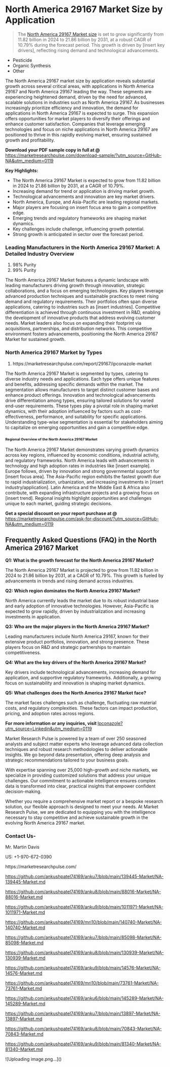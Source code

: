 <h1>North America 29167 Market&nbsp;Size by Application</h1><blockquote><p>The <a href="https://marketresearchpulse.com/download-sample/?utm_source=GitHub-NA&amp;utm_medium=0119">North America 29167 Market size</a> is set to grow significantly from 11.82 billion in 2024 to 21.86 billion by 2031, at a robust CAGR of 10.79% during the forecast period. This growth is driven by [insert key drivers], reflecting rising demand and technological advancements.</p></blockquote><ul><li>Pesticide<li> Organic Synthesis<li> Other</li></ul><p>The North America 29167 market size by application reveals substantial growth across several critical areas, with applications in North America 29167 and North America 29167 leading the way. These segments are experiencing heightened demand, driven by the need for advanced, scalable solutions in industries such as North America 29167. As businesses increasingly prioritize efficiency and innovation, the demand for applications in North America 29167 is expected to surge. This expansion offers opportunities for market players to diversify their offerings and enhance customer satisfaction. Companies that leverage emerging technologies and focus on niche applications in North America 29167 are positioned to thrive in this rapidly evolving market, ensuring sustained growth and profitability.</p><p><strong>Download your PDF sample copy in full at @ </strong><a href="https://marketresearchpulse.com/download-sample/?utm_source=GitHub-NA&amp;utm_medium=0119">https://marketresearchpulse.com/download-sample/?utm_source=GitHub-NA&amp;utm_medium=0119</a></p><p><strong>Key Highlights: </strong></p><ul><li>The North America 29167 Market is expected to grow from 11.82 billion in 2024 to 21.86 billion by 2031, at a CAGR of 10.79%.</li><li>Increasing demand for trend or application is driving market growth.</li><li>Technological advancements and innovation are key market drivers.</li><li>North America, Europe, and Asia-Pacific are leading regional markets.</li><li>Major players are focusing on insert focus area to gain a competitive edge.</li><li>Emerging trends and regulatory frameworks are shaping market dynamics.</li><li>Key challenges include challenge, influencing growth potential.</li><li>Strong growth is anticipated in sector over the forecast period.</li></ul><h3>Leading Manufacturers in the North America 29167 Market: A Detailed Industry Overview</h3><ol><li>98% Purity<li> 99% Purity</li></ol><div class="flex max-w-full flex-col flex-grow"><div class="min-h-8 text-message flex w-full flex-col items-end gap-2 whitespace-normal break-words [.text-message+&amp;]:mt-5" dir="auto" data-message-author-role="assistant" data-message-id="fd8432e4-4910-450d-b182-61b7bfb0a01f" data-message-model-slug="gpt-4o"><div class="flex w-full flex-col gap-1 empty:hidden first:pt-[3px]"><div class="markdown prose w-full break-words dark:prose-invert light"><p>The North America 29167 Market features a dynamic landscape with leading manufacturers driving growth through innovation, strategic collaborations, and a focus on emerging technologies. Key players leverage advanced production techniques and sustainable practices to meet rising demand and regulatory requirements. Their portfolios often span diverse applications, catering to industries such as [insert industries]. Competitive differentiation is achieved through continuous investment in R&amp;D, enabling the development of innovative products that address evolving customer needs. Market leaders also focus on expanding their footprint via acquisitions, partnerships, and distribution networks. This competitive environment fosters advancements, positioning the North America 29167 Market for sustained growth.</p></div></div></div></div><h3>North America 29167 Market by Types</h3><ol><li>https://marketresearchpulse.com/report/29167/ipconazole-market</li></ol><div class="flex max-w-full flex-col flex-grow"><div class="min-h-8 text-message flex w-full flex-col items-end gap-2 whitespace-normal break-words [.text-message+&amp;]:mt-5" dir="auto" data-message-author-role="assistant" data-message-id="084470be-0bb7-4664-bddf-5156b4f41249" data-message-model-slug="gpt-4o-mini"><div class="flex w-full flex-col gap-1 empty:hidden first:pt-[3px]"><div class="markdown prose w-full break-words dark:prose-invert light"><p>The North America 29167 Market is segmented by types, catering to diverse industry needs and applications. Each type offers unique features and benefits, addressing specific demands within the market. The segmentation allows manufacturers to target distinct customer bases and enhance product offerings. Innovation and technological advancements drive differentiation among types, ensuring tailored solutions for varied end-user requirements. These types play a pivotal role in shaping market dynamics, with their adoption influenced by factors such as cost-effectiveness, performance, and suitability for specific applications. Understanding type-wise segmentation is essential for stakeholders aiming to capitalize on emerging opportunities and gain a competitive edge.</p></div></div></div></div><h3><span style="font-size: 11px;">Regional Overview of the North America 29167 Market</span></h3><div class="flex max-w-full flex-col flex-grow"><div class="min-h-8 text-message flex w-full flex-col items-end gap-2 whitespace-normal break-words [.text-message+&amp;]:mt-5" dir="auto" data-message-author-role="assistant" data-message-id="e9038762-ce64-4e30-91c9-9bd413514231" data-message-model-slug="gpt-4o-mini"><div class="flex w-full flex-col gap-1 empty:hidden first:pt-[3px]"><div class="markdown prose w-full break-words dark:prose-invert light"><p>The North America 29167 Market demonstrates varying growth dynamics across key regions, influenced by economic conditions, industrial activity, and regulatory frameworks. North America leads with advancements in technology and high adoption rates in industries like [insert example]. Europe follows, driven by innovation and strong governmental support for [insert focus area]. The Asia-Pacific region exhibits the fastest growth due to rapid industrialization, urbanization, and increasing investments in [insert industry/application]. Latin America and the Middle East &amp; Africa also contribute, with expanding infrastructure projects and a growing focus on [insert trend]. Regional insights highlight opportunities and challenges unique to each market, guiding strategic decisions.</p></div></div></div></div><p><strong>Get a special discount on your report purchase at @ </strong><a href="https://marketresearchpulse.com/ask-for-discount/?utm_source=GitHub-NA&amp;utm_medium=0119">https://marketresearchpulse.com/ask-for-discount/?utm_source=GitHub-NA&amp;utm_medium=0119</a></p><h2>Frequently Asked Questions (FAQ) in the North America 29167 Market</h2><p><strong>Q1: What is the growth forecast for the North America 29167 Market?</strong></p><p>The North America 29167 Market is projected to grow from 11.82 billion in 2024 to 21.86 billion by 2031, at a CAGR of 10.79%. This growth is fueled by advancements in trends and rising demand across industries.</p><p><strong>Q2: Which region dominates the North America 29167 Market?</strong></p><p>North America currently leads the market due to its robust industrial base and early adoption of innovative technologies. However, Asia-Pacific is expected to grow rapidly, driven by industrialization and increasing investments in application.</p><p><strong>Q3: Who are the major players in the North America 29167 Market?</strong></p><p>Leading manufacturers include North America 29167, known for their extensive product portfolios, innovation, and strong presence. These players focus on R&amp;D and strategic partnerships to maintain competitiveness.</p><p><strong>Q4: What are the key drivers of the North America 29167 Market?</strong></p><p>Key drivers include technological advancements, increasing demand for application, and supportive regulatory frameworks. Additionally, a growing focus on sustainability and innovation is shaping market dynamics.</p><p><strong>Q5: What challenges does the North America 29167 Market face?</strong></p><p>The market faces challenges such as challenge, fluctuating raw material costs, and regulatory complexities. These factors can impact production, pricing, and adoption rates across regions.</p><p><strong>For more information or any inquiries, visit&nbsp;</strong><a href="Ipconazole?utm_source=Linkedin&utm_medium=0119">Ipconazole?utm_source=Linkedin&utm_medium=0119</a></p><p>Market Research Pulse is powered by a team of over 250 seasoned analysts and subject matter experts who leverage advanced data collection techniques and robust research methodologies to deliver actionable insights. We go beyond data presentation, offering deep analysis and strategic recommendations tailored to your business goals.</p><p>With expertise spanning over 25,000 high-growth and niche markets, we specialize in providing customized solutions that address your unique challenges. Our commitment to actionable intelligence ensures complex data is transformed into clear, practical insights that empower confident decision-making.</p><p>Whether you require a comprehensive market report or a bespoke research solution, our flexible approach is designed to meet your needs. At Market Research Pulse, we are dedicated to equipping you with the intelligence necessary to stay competitive and achieve sustainable growth in the evolving North America 29167 market.</p><h3><strong>Contact Us-</strong></h3><p>Mr. Martin Davis</p><p>US: +1-970-672-0390</p><p>https://marketresearchpulse.com/</p><p><a href="https://github.com/ankushpatel74169/anku7/blob/main/139445-Market/NA-139445-Market.md">https://github.com/ankushpatel74169/anku7/blob/main/139445-Market/NA-139445-Market.md</a></p><p><a href="https://github.com/ankushpatel74169/anku8/blob/main/88016-Market/NA-88016-Market.md">https://github.com/ankushpatel74169/anku8/blob/main/88016-Market/NA-88016-Market.md</a></p><p><a href="https://github.com/ankushpatel74169/anku9/blob/main/1011971-Market/NA-1011971-Market.md">https://github.com/ankushpatel74169/anku9/blob/main/1011971-Market/NA-1011971-Market.md</a></p><p><a href="https://github.com/ankushpatel74169/mri10/blob/main/140740-Market/NA-140740-Market.md">https://github.com/ankushpatel74169/mri10/blob/main/140740-Market/NA-140740-Market.md</a></p><p><a href="https://github.com/ankushpatel74169/anku7/blob/main/85098-Market/NA-85098-Market.md">https://github.com/ankushpatel74169/anku7/blob/main/85098-Market/NA-85098-Market.md</a></p><p><a href="https://github.com/ankushpatel74169/anku8/blob/main/130939-Market/NA-130939-Market.md">https://github.com/ankushpatel74169/anku8/blob/main/130939-Market/NA-130939-Market.md</a></p><p><a href="https://github.com/ankushpatel74169/anku9/blob/main/14576-Market/NA-14576-Market.md">https://github.com/ankushpatel74169/anku9/blob/main/14576-Market/NA-14576-Market.md</a></p><p><a href="https://github.com/ankushpatel74169/mri10/blob/main/73761-Market/NA-73761-Market.md">https://github.com/ankushpatel74169/mri10/blob/main/73761-Market/NA-73761-Market.md</a></p><p><a href="https://github.com/ankushpatel74169/anku6/blob/main/145289-Market/NA-145289-Market.md">https://github.com/ankushpatel74169/anku6/blob/main/145289-Market/NA-145289-Market.md</a></p><p><a href="https://github.com/ankushpatel74169/anku7/blob/main/13897-Market/NA-13897-Market.md">https://github.com/ankushpatel74169/anku7/blob/main/13897-Market/NA-13897-Market.md</a></p><p><a href="https://github.com/ankushpatel74169/anku8/blob/main/70843-Market/NA-70843-Market.md">https://github.com/ankushpatel74169/anku8/blob/main/70843-Market/NA-70843-Market.md</a></p><p><a href="https://github.com/ankushpatel74169/anku9/blob/main/81340-Market/NA-81340-Market.md">https://github.com/ankushpatel74169/anku9/blob/main/81340-Market/NA-81340-Market.md</a></p>
![Uploading image.png…]()

